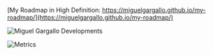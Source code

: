 [My Roadmap in High Definition: https://miguelgargallo.github.io/my-roadmap/](https://miguelgargallo.github.io/my-roadmap/)

![Miguel Gargallo Developments](https://user-images.githubusercontent.com/5947268/235550300-0a9ce972-0cb8-4bc7-b63a-2560c1c329ea.png)

![Metrics](https://beta-metrics.lecoq.io/miguelgargallo?template=classic&isocalendar=1&languages=1&lines=1&habits=1&notable=1&repositories=1&base=header%2C%20activity%2C%20community%2C%20repositories%2C%20metadata&base.indepth=false&base.hireable=false&base.skip=false&repositories.batch=100&repositories.forks=false&repositories.affiliations=owner&isocalendar=false&isocalendar.duration=full-year&languages=false&languages.ignored=java%2C%20ruby%2C%20Go&languages.limit=5&languages.threshold=0%25&languages.other=true&languages.colors=github&languages.sections=most-used&languages.details=bytes-size%2C%20percentage&languages.indepth=false&languages.analysis.timeout=15&languages.analysis.timeout.repositories=7.5&languages.categories=markup%2C%20programming&languages.recent.categories=markup%2C%20programming&languages.recent.load=300&languages.recent.days=14&lines=false&lines.sections=base&lines.repositories.limit=10&lines.history.limit=1&lines.delay=0&habits=false&habits.from=200&habits.days=14&habits.facts=true&habits.charts=false&habits.charts.type=classic&habits.trim=false&habits.languages.limit=8&habits.languages.threshold=0%25&repositories=false&repositories.pinned=0&repositories.starred=6&repositories.random=0&repositories.order=featured%2C%20pinned%2C%20starred%2C%20random&notable=false&notable.filter=stars%3A%3E9&notable.from=user&notable.repositories=true&notable.indepth=false&notable.types=commit&notable.self=false&config.timezone=Europe%2FBerlin)
